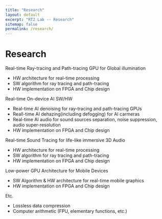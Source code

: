 ```yaml
---
title: "Research"
layout: default
excerpt: "RT2 Lab -- Research"
sitemap: false
permalink: /research/
---
```


# Research

Real-time Ray-tracing and Path-tracing GPU for Global illumination
-   HW architecture for real-time processing
-   SW algorithm for ray tracing and path-tracing
-   HW implementation on FPGA and Chip design

Real-time On-device AI SW/HW
-   Real-time AI denoising for ray-tracing and path-tracing GPUs
-   Reall-time AI dehazing(including defogging) for AI carmeras
-   Real-time AI audio for sound sources separation, noise suppression, audio super-resolution
-   HW implementation on FPGA and Chip design

Real-time Sound Tracing for life-like immersive 3D Audio
-   HW architecture for real-time processing
-   SW algorithm for ray tracing and path-tracing
-   HW implementation on FPGA and Chip design

Low-power GPU Architecture for Mobile Devices
-   SW Algorithm & HW architecture for real-time mobile graphics
-   HW implementation on FPGA and Chip design

Etc.
-   Lossless data compression
-   Computer arithmetic (FPU, elementary functions, etc.)
